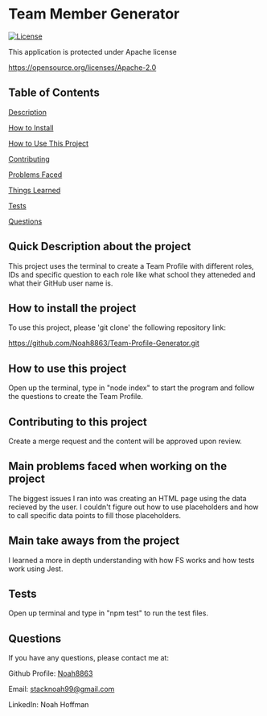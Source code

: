 
  # Team Member Generator 


  [![License](https://img.shields.io/badge/License-Apache_2.0-blue.svg)](https://opensource.org/licenses/Apache-2.0)

  This application is protected under Apache license

  https://opensource.org/licenses/Apache-2.0 


  ## Table of Contents
  [Description](#quick-description-about-the-project)

  [How to Install](#how-to-install-the-project)

  [How to Use This Project](#how-to-use-this-project)

  [Contributing](#contributing-to-this-project)

  [Problems Faced](#main-problems-faced-when-working-on-the-project)

  [Things Learned](#main-take-aways-from-the-project)

  [Tests](#tests)

  [Questions](#questions)


  ## Quick Description about the project 

  This project uses the terminal to create a Team Profile with different roles, IDs and specific question to each role like what school they atteneded and what their GitHub user name is.  

  ## How to install the project 

  To use this project, please 'git clone' the following repository link: 

  https://github.com/Noah8863/Team-Profile-Generator.git 

  ## How to use this project 

  Open up the terminal, type in "node index" to start the program and follow the questions to create the Team Profile.  

  ## Contributing to this project
  Create a merge request and the content will be approved upon review.  

  ## Main problems faced when working on the project 
 
  The biggest issues I ran into was creating an HTML page using the data recieved by the user. I couldn't figure out how to use placeholders and how to call specific data points to fill those placeholders. 

  ## Main take aways from the project 

  I learned a more in depth understanding with how FS works and how tests work using Jest.  

  ## Tests 

  Open up terminal and type in "npm test" to run the test files.  

  ## Questions 

  If you have any questions, please contact me at: 
 
  Github Profile: [Noah8863](https://github.com/Noah8863)  

  Email: stacknoah99@gmail.com 

  LinkedIn: Noah Hoffman
